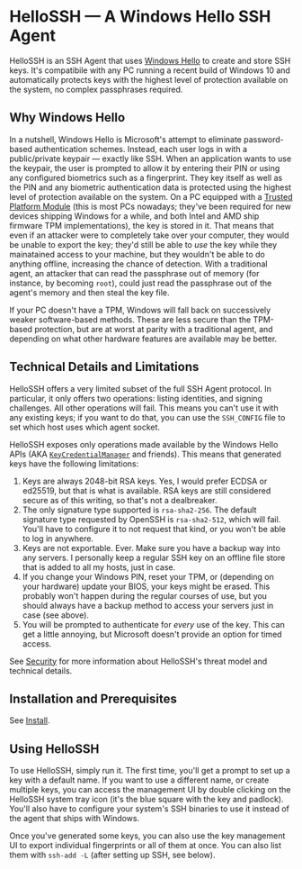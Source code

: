 # HelloSSH &mdash; A Windows Hello SSH Agent
HelloSSH is an SSH Agent that uses [Windows Hello](https://blogs.windows.com/windowsdeveloper/2016/01/26/convenient-two-factor-authentication-with-microsoft-passport-and-windows-hello/) to create and store SSH keys. It's compatibile with any PC running a recent build of Windows 10 and automatically protects keys with the highest level of protection available on the system, no complex passphrases required. 

## Why Windows Hello
In a nutshell, Windows Hello is Microsoft's attempt to eliminate password-based authentication schemes. Instead, each user logs in with a public/private keypair &mdash; exactly like SSH. When an application wants to use the keypair, the user is prompted to allow it by entering their PIN or using any configured biometrics such as a fingerprint. They key itself as well as the PIN and any biometric authentication data is protected using the highest level of protection available on the system. On a PC equipped with a [Trusted Platform Module](https://en.wikipedia.org/wiki/Trusted_Platform_Module) (this is most PCs nowadays; they've been required for new devices shipping Windows for a while, and both Intel and AMD ship firmware TPM implementations), the key is stored in it. That means that even if an attacker were to completely take over your computer, they would be unable to export the key; they'd still be able to *use* the key while they mainatained access to your machine, but they wouldn't be able to do anything offline, increasing the chance of detection. With a traditional agent, an attacker that can read the passphrase out of memory (for instance, by becoming `root`), could just read the passphrase out of the agent's memory and then steal the key file.

If your PC doesn't have a TPM, Windows will fall back on successively weaker software-based methods. These are less secure than the TPM-based protection, but are at worst at parity with a traditional agent, and depending on what other hardware features are available may be better.

## Technical Details and Limitations
HelloSSH offers a very limited subset of the full SSH Agent protocol. In particular, it only offers two operations: listing identities, and signing challenges. All other operations will fail. This means you can't use it with any existing keys; if you want to do that, you can use the `SSH_CONFIG` file to set which host uses which agent socket.

HelloSSH exposes only operations made available by the Windows Hello APIs (AKA [`KeyCredentialManager`](https://docs.microsoft.com/en-us/uwp/api/windows.security.credentials.keycredentialmanager?view=winrt-19041) and friends). This means that generated keys have the following limitations:

1. Keys are always 2048-bit RSA keys. Yes, I would prefer ECDSA or ed25519, but that is what is available. RSA keys are still considered secure as of this writing, so that's not a dealbreaker.
2. The only signature type supported is `rsa-sha2-256`. The default signature type requested by OpenSSH is `rsa-sha2-512`, which will fail. You'll have to configure it to not request that kind, or you won't be able to log in anywhere.
3. Keys are not exportable. Ever. Make sure you have a backup way into any servers. I personally keep a regular SSH key on an offline file store that is added to all my hosts, just in case. 
4. If you change your Windows PIN, reset your TPM, or (depending on your hardware) update your BIOS, your keys might be erased. This probably won't happen during the regular courses of use, but you should always have a backup method to access your servers just in case (see above).
5. You will be prompted to authenticate for *every* use of the key. This can get a little annoying, but Microsoft doesn't provide an option for timed access. 

See [Security](SECURITY.md) for more information about HelloSSH's threat model and technical details.

## Installation and Prerequisites
See [Install](Install.md).
## Using HelloSSH
To use HelloSSH, simply run it. The first time, you'll get a prompt to set up a key with a default name. If you want to use a different name, or create multiple keys, you can access the management UI by double clicking on the HelloSSH system tray icon (it's the blue square with the key and padlock). You'll also have to configure your system's SSH binaries to use it instead of the agent that ships with Windows.

Once you've generated some keys, you can also use the key management UI to export individual fingerprints or all of them at once. You can also list them with `ssh-add -L` (after setting up SSH, see below).

